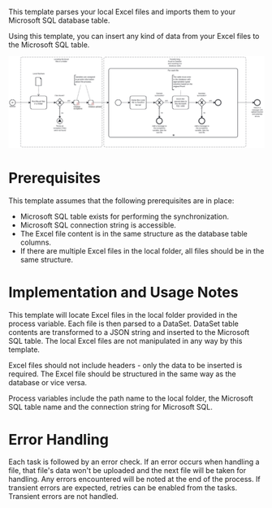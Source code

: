 This template parses your local Excel files and imports them to your Microsoft SQL database table.

Using this template, you can insert any kind of data from your Excel files to the Microsoft SQL table.

![Template](assets/Local_Excel_to_Microsoft_SQL.svg)

# Prerequisites

This template assumes that the following prerequisites are in place:

- Microsoft SQL table exists for performing the synchronization.
- Microsoft SQL connection string is accessible.
- The Excel file content is in the same structure as the database table columns.
- If there are multiple Excel files in the local folder, all files should be in the same structure.

# Implementation and Usage Notes

This template will locate Excel files in the local folder provided in the process variable. Each file is then parsed to a DataSet. DataSet table contents are transformed to a JSON string and inserted to the Microsoft SQL table. The local Excel files are not manipulated in any way by this template.

Excel files should not include headers - only the data to be inserted is required. The Excel file should be structured in the same way as the database or vice versa.

Process variables include the path name to the local folder, the Microsoft SQL table name and the connection string for Microsoft SQL.

# Error Handling

Each task is followed by an error check. If an error occurs when handling a file, that file's data won't be uploaded and the next file will be taken for handling. Any errors encountered will be noted at the end of the process.
If transient errors are expected, retries can be enabled from the tasks. Transient errors are not handled.